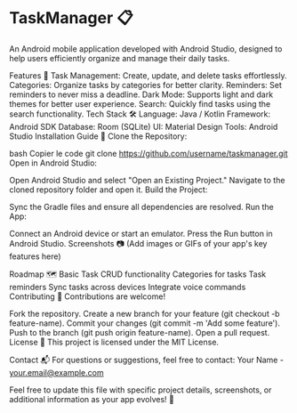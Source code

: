 # TaskManager 📋
An Android mobile application developed with Android Studio, designed to help users efficiently organize and manage their daily tasks.

Features 🚀
Task Management: Create, update, and delete tasks effortlessly.
Categories: Organize tasks by categories for better clarity.
Reminders: Set reminders to never miss a deadline.
Dark Mode: Supports light and dark themes for better user experience.
Search: Quickly find tasks using the search functionality.
Tech Stack 🛠️
Language: Java / Kotlin
Framework: Android SDK
Database: Room (SQLite)
UI: Material Design
Tools: Android Studio
Installation Guide 📱
Clone the Repository:

bash
Copier le code
git clone https://github.com/username/taskmanager.git  
Open in Android Studio:

Open Android Studio and select "Open an Existing Project."
Navigate to the cloned repository folder and open it.
Build the Project:

Sync the Gradle files and ensure all dependencies are resolved.
Run the App:

Connect an Android device or start an emulator.
Press the Run button in Android Studio.
Screenshots 📷
(Add images or GIFs of your app's key features here)

Roadmap 🗺️
 Basic Task CRUD functionality
 Categories for tasks
 Task reminders
 Sync tasks across devices
 Integrate voice commands
Contributing 🤝
Contributions are welcome!

Fork the repository.
Create a new branch for your feature (git checkout -b feature-name).
Commit your changes (git commit -m 'Add some feature').
Push to the branch (git push origin feature-name).
Open a pull request.
License 📝
This project is licensed under the MIT License.

Contact 📬
For questions or suggestions, feel free to contact:
Your Name - your.email@example.com

Feel free to update this file with specific project details, screenshots, or additional information as your app evolves! 🚀







